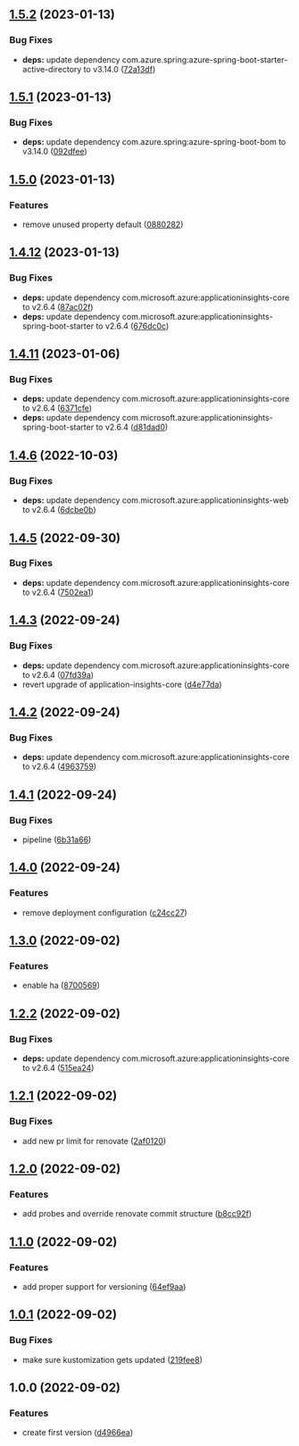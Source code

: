 ## [1.5.2](https://github.com/pietervincken/renovate-talk-java-demo-app/compare/v1.5.1...v1.5.2) (2023-01-13)


### Bug Fixes

* **deps:** update dependency com.azure.spring:azure-spring-boot-starter-active-directory to v3.14.0 ([72a13df](https://github.com/pietervincken/renovate-talk-java-demo-app/commit/72a13df3fc321398641090493cdce2602ed13dce))

## [1.5.1](https://github.com/pietervincken/renovate-talk-java-demo-app/compare/v1.5.0...v1.5.1) (2023-01-13)


### Bug Fixes

* **deps:** update dependency com.azure.spring:azure-spring-boot-bom to v3.14.0 ([092dfee](https://github.com/pietervincken/renovate-talk-java-demo-app/commit/092dfee37fde4dba7ae7c8e79e77679820734d55))

## [1.5.0](https://github.com/pietervincken/renovate-talk-java-demo-app/compare/v1.4.12...v1.5.0) (2023-01-13)


### Features

* remove unused property default ([0880282](https://github.com/pietervincken/renovate-talk-java-demo-app/commit/0880282e1be00a62cee0a2925e7c4537018ddb24))

## [1.4.12](https://github.com/pietervincken/renovate-talk-java-demo-app/compare/v1.4.11...v1.4.12) (2023-01-13)


### Bug Fixes

* **deps:** update dependency com.microsoft.azure:applicationinsights-core to v2.6.4 ([87ac02f](https://github.com/pietervincken/renovate-talk-java-demo-app/commit/87ac02ff56c97bc74c5d9b19c931ebd6bf1605da))
* **deps:** update dependency com.microsoft.azure:applicationinsights-spring-boot-starter to v2.6.4 ([676dc0c](https://github.com/pietervincken/renovate-talk-java-demo-app/commit/676dc0ce91b70136b9e832f1ffcfe4dcb06ebefe))

## [1.4.11](https://github.com/pietervincken/renovate-talk-java-demo-app/compare/v1.4.10...v1.4.11) (2023-01-06)


### Bug Fixes

* **deps:** update dependency com.microsoft.azure:applicationinsights-core to v2.6.4 ([6371cfe](https://github.com/pietervincken/renovate-talk-java-demo-app/commit/6371cfe7eb2ab2651bff399afabdb569a1a9bccb))
* **deps:** update dependency com.microsoft.azure:applicationinsights-spring-boot-starter to v2.6.4 ([d81dad0](https://github.com/pietervincken/renovate-talk-java-demo-app/commit/d81dad03ca932e11ce312af88659a450535fbd95))

## [1.4.6](https://github.com/pietervincken/renovate-talk-java-demo-app/compare/v1.4.5...v1.4.6) (2022-10-03)


### Bug Fixes

* **deps:** update dependency com.microsoft.azure:applicationinsights-web to v2.6.4 ([6dcbe0b](https://github.com/pietervincken/renovate-talk-java-demo-app/commit/6dcbe0b9cc02ceba87738ef3305357245490e50c))

## [1.4.5](https://github.com/pietervincken/renovate-talk-java-demo-app/compare/v1.4.4...v1.4.5) (2022-09-30)


### Bug Fixes

* **deps:** update dependency com.microsoft.azure:applicationinsights-core to v2.6.4 ([7502ea1](https://github.com/pietervincken/renovate-talk-java-demo-app/commit/7502ea1e69aadec1d56073073556f455c14214a2))

## [1.4.3](https://github.com/pietervincken/renovate-talk-java-demo-app/compare/v1.4.2...v1.4.3) (2022-09-24)


### Bug Fixes

* **deps:** update dependency com.microsoft.azure:applicationinsights-core to v2.6.4 ([07fd39a](https://github.com/pietervincken/renovate-talk-java-demo-app/commit/07fd39a2e26740927ab882df0ecfd70aa51cf956))
* revert upgrade of application-insights-core ([d4e77da](https://github.com/pietervincken/renovate-talk-java-demo-app/commit/d4e77dae4ee8fa066cbbb2f8ac877b69bb48bc0e))

## [1.4.2](https://github.com/pietervincken/renovate-talk-java-demo-app/compare/v1.4.1...v1.4.2) (2022-09-24)


### Bug Fixes

* **deps:** update dependency com.microsoft.azure:applicationinsights-core to v2.6.4 ([4963759](https://github.com/pietervincken/renovate-talk-java-demo-app/commit/496375942161d2405d403146ce1573d288cc65b9))

## [1.4.1](https://github.com/pietervincken/renovate-talk-java-demo-app/compare/v1.4.0...v1.4.1) (2022-09-24)


### Bug Fixes

* pipeline ([6b31a66](https://github.com/pietervincken/renovate-talk-java-demo-app/commit/6b31a6617edf5934cf789b360ee283c819ab150d))

## [1.4.0](https://github.com/pietervincken/renovate-talk-java-demo-app/compare/v1.3.0...v1.4.0) (2022-09-24)


### Features

* remove deployment configuration ([c24cc27](https://github.com/pietervincken/renovate-talk-java-demo-app/commit/c24cc27368e6b31503b7f908194bdf7b9e7727e1))

## [1.3.0](https://github.com/pietervincken/renovate-talk-java-demo-app/compare/v1.2.2...v1.3.0) (2022-09-02)


### Features

* enable ha ([8700569](https://github.com/pietervincken/renovate-talk-java-demo-app/commit/870056995707ccdb0df45729562561ec5fdec149))

## [1.2.2](https://github.com/pietervincken/renovate-talk-java-demo-app/compare/v1.2.1...v1.2.2) (2022-09-02)


### Bug Fixes

* **deps:** update dependency com.microsoft.azure:applicationinsights-core to v2.6.4 ([515ea24](https://github.com/pietervincken/renovate-talk-java-demo-app/commit/515ea24aada1b3c650f1bcbc30f32999b8ed6eb2))

## [1.2.1](https://github.com/pietervincken/renovate-talk-java-demo-app/compare/v1.2.0...v1.2.1) (2022-09-02)


### Bug Fixes

* add new pr limit for renovate ([2af0120](https://github.com/pietervincken/renovate-talk-java-demo-app/commit/2af0120f4a93a35c09e62e3105709a340f49a2e8))

## [1.2.0](https://github.com/pietervincken/renovate-talk-java-demo-app/compare/v1.1.0...v1.2.0) (2022-09-02)


### Features

* add probes and override renovate commit structure ([b8cc92f](https://github.com/pietervincken/renovate-talk-java-demo-app/commit/b8cc92f4bc89eb9a975eab215f6bda925be6ed6b))

## [1.1.0](https://github.com/pietervincken/renovate-talk-java-demo-app/compare/v1.0.1...v1.1.0) (2022-09-02)


### Features

* add proper support for versioning ([64ef9aa](https://github.com/pietervincken/renovate-talk-java-demo-app/commit/64ef9aaa4b3d036d05d54d118810dd937a6c78e0))

## [1.0.1](https://github.com/pietervincken/renovate-talk-java-demo-app/compare/v1.0.0...v1.0.1) (2022-09-02)


### Bug Fixes

* make sure kustomization gets updated ([219fee8](https://github.com/pietervincken/renovate-talk-java-demo-app/commit/219fee8b16c7a9171383a3042c01a16d26f393b0))

## 1.0.0 (2022-09-02)


### Features

* create first version ([d4966ea](https://github.com/pietervincken/renovate-talk-java-demo-app/commit/d4966eafa0eddb39670ab9b1a6ae07d254d045d0))
